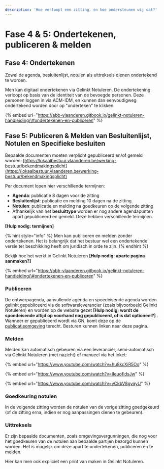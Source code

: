 ```yaml
---
description: 'Hoe verloopt een zitting, en hoe ondersteunen wij dat?'
---
```


# Fase 4 & 5: Ondertekenen, publiceren & melden

## Fase 4: Ondertekenen

Zowel de agenda, besluitenlijst, notulen als uittreksels dienen ondertekend te worden.

Men kan digitaal ondertekenen via Gelinkt Notuleren. De ondertekening verloopt op basis van de identiteit van de bevoegde personen. Deze personen loggen in via ACM-IDM, en kunnen dan eenvoudigweg ondertekend worden door op "onderteken" te klikken.

{% embed url="https://abb-vlaanderen.gitbook.io/gelinkt-notuleren-handleiding/\#ondertekenen-en-publiceren" %}

## Fase 5: Publiceren & Melden van Besluitenlijst, Notulen en Specifieke besluiten

Bepaalde documenten moeten verplicht gepubliceerd en/of gemeld worden: [https://lokaalbestuur.vlaanderen.be/werking-bestuur/bekendmakingsplicht](https://lokaalbestuur.vlaanderen.be/werking-bestuur/bekendmakingsplicht)

Per document lopen hier verschillende termijnen:

* **Agenda**: publicatie 8 dagen voor de zitting
* **Besluitenlijst**: publicatie en melding 10 dagen na de zitting
* **Notulen**: publicatie en melding na goedkeuren op de volgende zitting
* Afhankelijk van het **besluittype** worden er nog andere agendapunten apart gepubliceerd en gemeld. Deze hebben verschillende termijnen.

**\[Hulp nodig: termijnen\]**

{% hint style="info" %}
Men kan publiceren en melden zonder ondertekenen. Het is belangrijk dat het bestuur wel een ondertekende versie ter beschikking heeft om juridisch in orde te zijn.
{% endhint %}

Bekijk hoe het werkt in Gelinkt Notuleren **\[Hulp nodig: aparte pagina aanmaken?\]**

{% embed url="https://abb-vlaanderen.gitbook.io/gelinkt-notuleren-handleiding/\#ondertekenen-en-publiceren" %}

### Publiceren

De ontwerpagenda, aanvullende agenda en spoedeisende agenda worden gelinkt gepubliceerd via de softwareleverancier \(zoals bijvoorbeeld Gelinkt Notuleren\) en worden op de website gezet **\[Hulp nodig; wordt de spoedeisende altijd op voorhand nog gepubliceerd, of is dat optioneel?\]** . Wanneer er gepubliceerd wordt via GN, komt deze op de [publicatieomgeving](http://publicatie.gelinkt-notuleren.vlaanderen.be) terecht. Besturen kunnen linken naar deze pagina.

### Melden

Melden kan automatisch gebeuren via een leverancier, semi-automatisch via Gelinkt Notuleren \(met nazicht\) of manueel via het loket:

{% embed url="https://www.youtube.com/watch?v=hu8kcXiR5Oo" %}

{% embed url="https://www.youtube.com/watch?v=lIeuofldsJw" %}

{% embed url="https://www.youtube.com/watch?v=yCkbV8gvqyU" %}

### Goedkeuring notulen

In de volgende zitting worden de notulen van de vorige zitting goedgekeurd \(of de zitting erna, indien er nog aanpassingen dienen te gebeuren\).

### Uittreksels

Er zijn bepaalde documenten, zoals omgevingsvergunningen, die nog voor het goedkeuren van de notulen aan bepaalde partijen bezorgd kunnen worden. Het is mogelijk om deze apart te ondertekenen, publiceren en te melden.

Hier kan men ook expliciet een print van maken in Gelinkt Notuleren.

